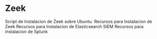 # Zeek
Script de Instalacion de Zeek sobre Ubuntu.
Recursos para Instalacion de Zeek
Recursos para Instalacion de Elasticsearch SIEM
Recursos para instalacion de Splunk
